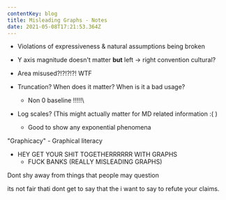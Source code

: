 ```yaml
---
contentKey: blog
title: Misleading Graphs - Notes
date: 2021-05-08T17:21:53.364Z
---
```

- Violations of expressiveness & natural assumptions being broken

- Y axis magnitude doesn't matter **but** left -> right convention cultural?

- Area misused?!?!?!?! WTF 

- Truncation? When does it matter? When is it a bad usage? 
  - Non 0 baseline !!!!!\

- Log scales? (This might actually matter for MD related information :( ) 
  - Good to show any exponential phenomena 


"Graphicacy" - Graphical literacy 
- HEY GET YOUR SHIT TOGETHERRRRRR WITH GRAPHS 
  - FUCK BANKS (REALLY MISLEADING GRAPHS) 

Dont shy away from things that people may question 


its not fair thati  dont get to say that the i want to say to refute your claims.